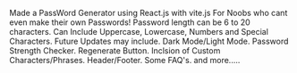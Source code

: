 Made a PassWord Generator using React.js with vite.js
For Noobs who cant even make their own Passwords!
Password length can be 6 to 20 characters.
Can Include Uppercase, Lowercase, Numbers and Special Characters.
Future Updates may include.
Dark Mode/Light Mode.
Password Strength Checker.
Regenerate Button.
Inclsion of Custom Characters/Phrases.
Header/Footer.
Some FAQ's.
and more.....
